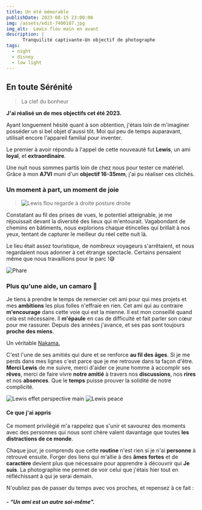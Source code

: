 ```yaml
---
title: Un été mémorable
publishDate: 2023-08-15 23:00:00
img: /assets/edit-7400107.jpg
img_alt:  Lewis flou main en avant
description: |
      Tranquilité captivante-Un objectif de photographe
tags:
  - night
  - disney
  - low light 
---
```


## En toute Sérénité
>La clef du bonheur 

**J'ai réalisé un de mes objectifs cet été 2023.**

Ayant longuement hésité quant à son obtention, j'étais loin de m'imaginer posséder un si bel objet d'aussi tôt. Moi qui peu de temps auparavant, utilisait encore l'appareil familial pour inventer.

Le premier à avoir répondu à l'appel de cette nouveauté fut **Lewis**, un ami **loyal**, et **extraordinaire**.

Une nuit nous sommes partis loin de chez nous pour tester ce matériel. Grâce à mon **A7VI** muni d'un **objectif 16-35mm**, j'ai pu réaliser ces clichés.

### Un moment à part, un moment de joie 

>![Lewis flou regarde à droite posture droite](/assets/edit-7400106.jpg)

Constatant au fil des prises de vues, le potentiel atteignable, je me réjouissait devant la diversité des lieux qui m'entourait. Vagabondant de chemins en bâtiments, nous explorions chaque étincelles qui brillait à nos yeux, tentant de capturer le meilleur du réel cette nuit là.  

Le lieu était assez touristique, de nombreux voyageurs s'arrêtaient, et nous regardaient nous adonner à cet étrange spectacle. Certains pensaient même que nous travaillions pour le parc !😅 


![Phare](/assets/edit-crop-7400189.jpg)


### Plus qu'une aide, un camaro 💫

Je tiens à prendre le temps de remercier cet ami pour qui mes projets et mes **ambitions** les plus folles n'effraie en rien. Cet ami qui au contraire **m'encourage** dans cette voie qui est la mienne. Il est mon conseillé quand cela est nécessaire. Il **m'épaule** en cas de difficulté et fait parler son cœur pour me rassurer. Depuis des années j'avance, et ses pas sont toujours **proche**  **des miens**. 

Un véritable <a href="https://www.kotoba.fr/nakama/" target="_blank">  Nakama.</a>  

C'est l'une de ses amitiés qui dure et se renforce **au fil des âges**. Si je me perds dans mes lignes c'est parce que je me retrouve dans ta façon d'être. 
**Merci Lewis** de me suivre, merci d'aider ce jeune homme à accomplir ses **rêves**, merci de faire vivre **notre amitié** à travers nos **discussions**, nos **rires** et nos **absences**. Que le **temps** puisse prouver la solidité de notre complicité.  

![Lewis effet perspective main](/assets/edit-7400129.jpg)
![Lewis  peace](/assets/edit-crop-7400203.jpg)

#### Ce que j'ai appris
Ce moment privilégié m'a rappelez que s'unir et savourez des moments avec des personnes qui nous sont chère valent davantage que toutes **les distractions de ce monde**.  

Chaque jour, je comprends que cette **routine** n'est rien si je n'ai **personne** à retrouvé ensuite. Forger des liens qui m'allie à des **âmes fortes** et de **caractère** devient plus que nécessaire pour apprendre à découvrir qui **Je suis**. La photographie me permet de voir celui que j'étais hier tout en réfléchissant à qui je serai demain.  

N'oubliez pas de passer du temps avec vos proches, et repensez à ce fait :

##### - *“Un ami est un autre soi-même”*.
